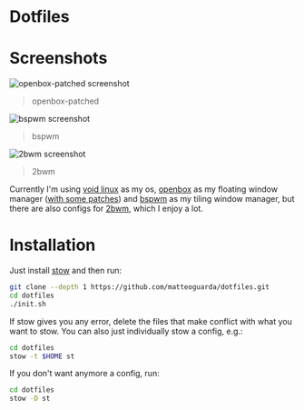 # Dotfiles

# Screenshots

![openbox-patched screenshot]()
> openbox-patched

![bspwm screenshot]()
> bspwm

![2bwm screenshot]()
> 2bwm

Currently I'm using [void linux] as my os, [openbox] as my floating window manager ([with some patches]) and [bspwm] as my tiling window manager, but there are also configs for [2bwm], which I enjoy a lot.

# Installation

Just install [stow] and then run:

```bash
git clone --depth 1 https://github.com/matteoguarda/dotfiles.git
cd dotfiles
./init.sh
```

If stow gives you any error, delete the files that make conflict with what you want to stow.
You can also just individually stow a config, e.g.:

```bash
cd dotfiles
stow -t $HOME st
```

If you don't want anymore a config, run:
```bash
cd dotfiles
stow -D st
```

[void linux]: https://voidlinux.org
[openbox]: http://openbox.org/wiki/Main_Page
[with some patches]: https://github.com/dylanaraps/openbox-patched
[bspwm]: https://github.com/baskerville/bspwm
[2bwm]: https://github.com/venam/2bwm
[stow]: https://www.gnu.org/software/stow
